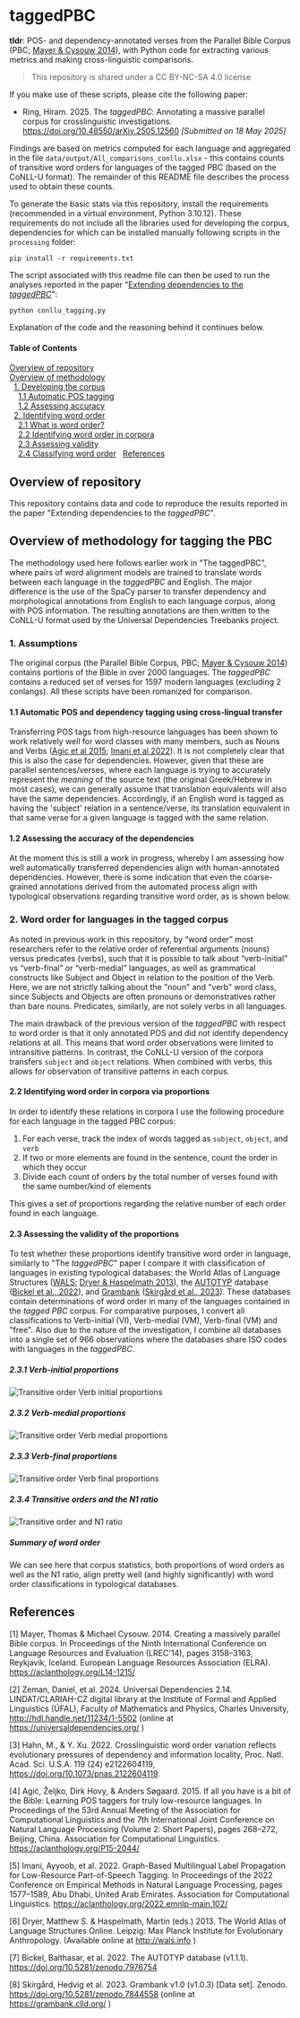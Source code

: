 # taggedPBC

**tldr**: POS- and dependency-annotated verses from the Parallel Bible Corpus (PBC; [Mayer & Cysouw 2014](#1)), with Python code for extracting various metrics and making cross-linguistic comparisons.

> This repository is shared under a CC BY-NC-SA 4.0 license

If you make use of these scripts, please cite the following paper:
- Ring, Hiram. 2025. The *taggedPBC*: Annotating a massive parallel corpus for crosslinguistic investigations. https://doi.org/10.48550/arXiv.2505.12560 *[Submitted on 18 May 2025]*

Findings are based on metrics computed for each language and aggregated in the file `data/output/All_comparisons_conllu.xlsx` - this contains counts of transitive word orders for languages of the tagged PBC (based on the CoNLL-U format). The remainder of this README file describes the process used to obtain these counts.

To generate the basic stats via this repository, install the requirements (recommended in a virtual environment, Python 3.10.12). These requirements do not include all the libraries used for developing the corpus, dependencies for which can be installed manually following scripts in the `processing` folder:

`pip install -r requirements.txt`

The script associated with this readme file can then be used to run the analyses reported in the paper "[Extending dependencies to the *taggedPBC*]()":

`python conllu_tagging.py`

Explanation of the code and the reasoning behind it continues below.

#### Table of Contents  
[Overview of repository](#overview)  
[Overview of methodology](#methodology)  
&nbsp;&nbsp;[1. Developing the corpus](#develop-corpus)  
&nbsp;&nbsp;&nbsp;&nbsp;[1.1 Automatic POS tagging](#auto-pos)  
&nbsp;&nbsp;&nbsp;&nbsp;[1.2 Assessing accuracy](#accuracy-pos)  
&nbsp;&nbsp;[2. Identifying word order](#id-word-order)  
&nbsp;&nbsp;&nbsp;&nbsp;[2.1 What is word order?](#what-is-word-order)  
&nbsp;&nbsp;&nbsp;&nbsp;[2.2 Identifying word order in corpora](#word-order-in-corpora)  
&nbsp;&nbsp;&nbsp;&nbsp;[2.3 Assessing validity](#assessing-N1-ratio)  
&nbsp;&nbsp;&nbsp;&nbsp;[2.4 Classifying word order](#classifying-word-order)
&nbsp;&nbsp;[References](#references)  



## Overview of repository <a name="overview"></a>

This repository contains data and code to reproduce the results reported in the paper "Extending dependencies to the *taggedPBC*".

## Overview of methodology for tagging the PBC <a name="methodology"></a>

The methodology used here follows earlier work in "The taggedPBC", where pairs of word alignment models are trained to translate words between each language in the *taggedPBC* and English. The major difference is the use of the SpaCy parser to transfer dependency and morphological annotations from English to each language corpus, along with POS information. The resulting annotations are then written to the CoNLL-U format used by the Universal Dependencies Treebanks project.

### 1. Assumptions <a name="develop-corpus"></a>

The original corpus (the Parallel Bible Corpus, PBC; [Mayer & Cysouw 2014](#1)) contains portions of the Bible in over 2000 languages. The *taggedPBC* contains a reduced set of verses for 1597 modern languages (excluding 2 conlangs). All these scripts have been romanized for comparison.

#### 1.1 Automatic POS and dependency tagging using cross-lingual transfer <a name="auto-pos"></a>

Transferring POS tags from high-resource languages has been shown to work relatively well for word classes with many members, such as Nouns and Verbs ([Agic et al 2015](#4); [Imani et al 2022](#5)). It is not completely clear that this is also the case for dependencies. However, given that these are parallel sentences/verses, where each language is trying to accurately represent the *meaning* of the source text (the original Greek/Hebrew in most cases), we can generally assume that translation equivalents will also have the same dependencies. Accordingly, if an English word is tagged as having the 'subject' relation in a sentence/verse, its translation equivalent in that same verse for a given language is tagged with the same relation.

#### 1.2 Assessing the accuracy of the dependencies <a name="accuracy-pos"></a>

At the moment this is still a work in progress, whereby I am assessing how well automatically transferred dependencies align with human-annotated dependencies. However, there is some indication that even the coarse-grained annotations derived from the automated process align with typological observations regarding transitive word order, as is shown below.

### 2. Word order for languages in the tagged corpus <a name="id-word-order"></a>

As noted in previous work in this repository, by “word order” most researchers refer to the relative order of referential arguments (nouns) versus predicates (verbs), such that it is possible to talk about “verb-initial” vs “verb-final” or “verb-medial” languages, as well as grammatical constructs like Subject and Object in relation to the position of the Verb. Here, we are not strictly talking about the "noun" and "verb" word class, since Subjects and Objects are often pronouns or demonstratives rather than bare nouns. Predicates, similarly, are not solely verbs in all languages.

The main drawback of the previous version of the *taggedPBC* with respect to word order is that it only annotated POS and did not identify dependency relations at all. This means that word order observations were limited to intransitive patterns. In contrast, the CoNLL-U version of the corpora transfers `subject` and `object` relations. When combined with verbs, this allows for observation of transitive patterns in each corpus.

#### 2.2 Identifying word order in corpora via proportions <a name="word-order-in-corpora"></a>

In order to identify these relations in corpora I use the following procedure for each language in the tagged PBC corpus:

1. For each verse, track the index of words tagged as `subject`, `object`, and `verb`
2. If two or more elements are found in the sentence, count the order in which they occur
3. Divide each count of orders by the total number of verses found with the same number/kind of elements

This gives a set of proportions regarding the relative number of each order found in each language.

#### 2.3 Assessing the validity of the proportions <a name="assessing-N1-ratio"></a>

To test whether these proportions identify transitive word order in language, similarly to "The *taggedPBC*" paper I compare it with classification of languages in existing typological databases: the World Atlas of Language Structures ([WALS](https://wals.info/); [Dryer & Haspelmath 2013](#6)), the [AUTOTYP](https://github.com/autotyp/autotyp-data) database ([Bickel et al., 2022](#7)), and [Grambank](https://grambank.clld.org/) ([Skirgård et al., 2023](#8)). These databases contain determinations of word order in many of the languages contained in the *tagged PBC* corpus. For comparative purposes, I convert all classifications to Verb-initial (VI), Verb-medial (VM), Verb-final (VM) and "free". Also due to the nature of the investigation, I combine all databases into a single set of 966 observations where the databases share ISO codes with languages in the *taggedPBC*.

##### 2.3.1 Verb-initial proportions

![Transitive order Verb initial proportions](data/output/plots_wdorder/Trans_order_VI_prop.png)


##### 2.3.2 Verb-medial proportions

![Transitive order Verb medial proportions](data/output/plots_wdorder/Trans_order_VM_prop.png)


##### 2.3.3 Verb-final proportions

![Transitive order Verb final proportions](data/output/plots_wdorder/Trans_order_VF_prop.png)


##### 2.3.4 Transitive orders and the N1 ratio

![Transitive order and N1 ratio](data/output/plots_wdorder/Trans_order_N1_ratio.png)


##### Summary of word order

We can see here that corpus statistics, both proportions of word orders as well as the N1 ratio, align pretty well (and highly significantly) with word order classifications in typological databases.


## References <a name="references"></a>

<a id="1">[1]</a>
Mayer, Thomas & Michael Cysouw. 2014. Creating a massively parallel Bible corpus. In Proceedings of the Ninth International Conference on Language Resources and Evaluation (LREC'14), pages 3158–3163, Reykjavik, Iceland. European Language Resources Association (ELRA). https://aclanthology.org/L14-1215/  

<a id="2">[2]</a>
Zeman, Daniel, et al. 2024. Universal Dependencies 2.14. LINDAT/CLARIAH-CZ digital library at the Institute of Formal and Applied Linguistics (ÚFAL), Faculty of Mathematics and Physics, Charles University, http://hdl.handle.net/11234/1-5502 (online at https://universaldependencies.org/ )  

<a id="3">[3]</a>
Hahn, M., & Y. Xu. 2022. Crosslinguistic word order variation reflects evolutionary pressures of dependency and information locality, Proc. Natl. Acad. Sci. U.S.A. 119 (24) e2122604119, https://doi.org/10.1073/pnas.2122604119.  

<a id="4">[4]</a>
Agić, Željko, Dirk Hovy, & Anders Søgaard. 2015. If all you have is a bit of the Bible: Learning POS taggers for truly low-resource languages. In Proceedings of the 53rd Annual Meeting of the Association for Computational Linguistics and the 7th International Joint Conference on Natural Language Processing (Volume 2: Short Papers), pages 268–272, Beijing, China. Association for Computational Linguistics. https://aclanthology.org/P15-2044/   

<a id="5">[5]</a>
Imani, Ayyoob, et al. 2022. Graph-Based Multilingual Label Propagation for Low-Resource Part-of-Speech Tagging. In Proceedings of the 2022 Conference on Empirical Methods in Natural Language Processing, pages 1577–1589, Abu Dhabi, United Arab Emirates. Association for Computational Linguistics. https://aclanthology.org/2022.emnlp-main.102/  

<a id="6">[6]</a>
Dryer, Matthew S. & Haspelmath, Martin (eds.) 2013.
The World Atlas of Language Structures Online.
Leipzig: Max Planck Institute for Evolutionary Anthropology.
(Available online at http://wals.info )  

<a id="7">[7]</a>
Bickel, Balthasar, et al. 2022. The AUTOTYP database (v1.1.1). https://doi.org/10.5281/zenodo.7976754  

<a id="8">[8]</a>
Skirgård, Hedvig et al. 2023. Grambank v1.0 (v1.0.3) [Data set]. Zenodo. https://doi.org/10.5281/zenodo.7844558 (online at https://grambank.clld.org/ )
